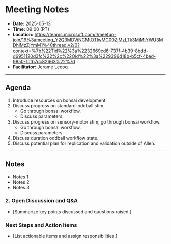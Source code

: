 # Meeting Notes
- **Date:** 2025-05-13
- **Time:** 09:00 (PT)
- **Location:** https://teams.microsoft.com/l/meetup-join/19%3ameeting_Y2Q3MDViNGMtOTIwMC00ZjMzLTk3MjMtYWU3MDhiMzZjYmM1%40thread.v2/0?context=%7b%22Tid%22%3a%2232669cd6-737f-4b39-8bdd-d6951120d3fc%22%2c%22Oid%22%3a%229396d18b-b5cf-4bed-98a0-1cfb7dc82663%22%7d
- **Facilitator:** Jerome Lecoq
  
---

## Agenda

1. Introduce resources on bonsai development.
2. Discuss progress on standard-oddball stim.
   - Go through bonsai workflow.
   - Discuss parameters.
4. Discuss progress on sensory-motor stim, go through bonsai workflow.
   - Go through bonsai workflow.
   - Discuss parameters.
7. Discuss duration oddball workflow state.
8. Discuss potential plan for replication and validation outside of Allen. 

---

## Notes

- Notes 1
- Notes 2
- Notes 3

### 2. Open Discussion and Q&A
- [Summarize key points discussed and questions raised.]

### Next Steps and Action Items
- [List actionable items and assign responsibilities.]
